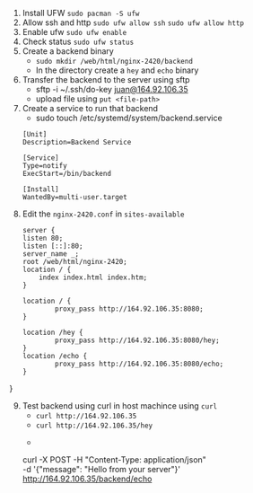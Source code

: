 1. Install UFW `sudo pacman -S ufw`
2. Allow ssh and http `sudo ufw allow ssh` `sudo ufw allow http`
3. Enable ufw `sudo ufw enable`
4. Check status `sudo ufw status`
5. Create a backend binary
    - `sudo mkdir /web/html/nginx-2420/backend`
    - In the directory create a `hey` and `echo` binary
6. Transfer the backend to the server using sftp
    - sftp -i ~/.ssh/do-key juan@164.92.106.35
    - upload file using `put <file-path>`
7. Create a service to run that backend
    - sudo touch /etc/systemd/system/backend.service
    ```
    [Unit]
    Description=Backend Service

    [Service]
    Type=notify
    ExecStart=/bin/backend

    [Install]
    WantedBy=multi-user.target

8. Edit the `nginx-2420.conf` in `sites-available`
    ```
    server {
    listen 80;
    listen [::]:80;
    server_name _;
    root /web/html/nginx-2420;
    location / {
        index index.html index.htm;
    }

    location / {
            proxy_pass http://164.92.106.35:8080;
    }

    location /hey {
            proxy_pass http://164.92.106.35:8080/hey;
    }
    location /echo {
            proxy_pass http://164.92.106.35:8080/echo;
    }
}

9. Test backend using curl in host machince using `curl`
    - `curl http://164.92.106.35`
    - `curl http://164.92.106.35/hey`
    - ```
    curl -X POST -H "Content-Type: application/json" \
    -d '{"message": "Hello from your server"}' \
    http://164.92.106.35/backend/echo